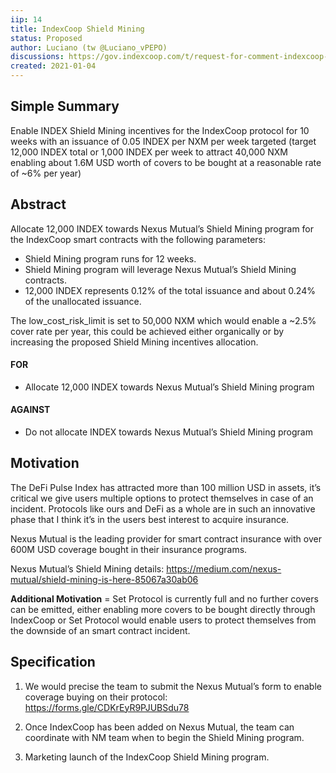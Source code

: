 ```yaml
---
iip: 14
title: IndexCoop Shield Mining
status: Proposed
author: Luciano (tw @Luciano_vPEPO)
discussions: https://gov.indexcoop.com/t/request-for-comment-indexcoop-shield-mining/660
created: 2021-01-04
---
```


## Simple Summary

Enable INDEX Shield Mining incentives for the IndexCoop protocol for 10 weeks with an issuance of 0.05 INDEX per NXM per week targeted (target 12,000 INDEX total or 1,000 INDEX per week to attract 40,000 NXM enabling about 1.6M USD worth of covers to be bought at a reasonable rate of ~6% per year)

## Abstract

Allocate 12,000 INDEX towards Nexus Mutual’s Shield Mining program for the IndexCoop smart contracts with the following parameters:

* Shield Mining program runs for 12 weeks.
* Shield Mining program will leverage Nexus Mutual’s Shield Mining contracts.
* 12,000 INDEX represents 0.12% of the total issuance and about 0.24% of the unallocated issuance.

The low_cost_risk_limit is set to 50,000 NXM which would enable a ~2.5% cover rate per year, this could be achieved either organically or by increasing the proposed Shield Mining incentives allocation.

#### FOR

* Allocate 12,000 INDEX towards Nexus Mutual’s Shield Mining program

#### AGAINST

* Do not allocate INDEX towards Nexus Mutual’s Shield Mining program

## Motivation

The DeFi Pulse Index has attracted more than 100 million USD in assets, it’s critical we give users multiple options to protect themselves in case of an incident. Protocols like ours and DeFi as a whole are in such an innovative phase that I think it’s in the users best interest to acquire insurance.

Nexus Mutual is the leading provider for smart contract insurance with over 600M USD coverage bought in their insurance programs.

Nexus Mutual’s Shield Mining details: https://medium.com/nexus-mutual/shield-mining-is-here-85067a30ab06

**Additional Motivation** = Set Protocol is currently full and no further covers can be emitted, either enabling more covers to be bought directly through IndexCoop or Set Protocol would enable users to protect themselves from the downside of an smart contract incident.

## Specification

1. We would precise the team to submit the Nexus Mutual’s form to enable coverage buying on their protocol: [https://forms.gle/CDKrEyR9PJUBSdu78
](https://forms.gle/CDKrEyR9PJUBSdu78)
2. Once IndexCoop has been added on Nexus Mutual, the team can coordinate with NM team when to begin the Shield Mining program.

3. Marketing launch of the IndexCoop Shield Mining program.
